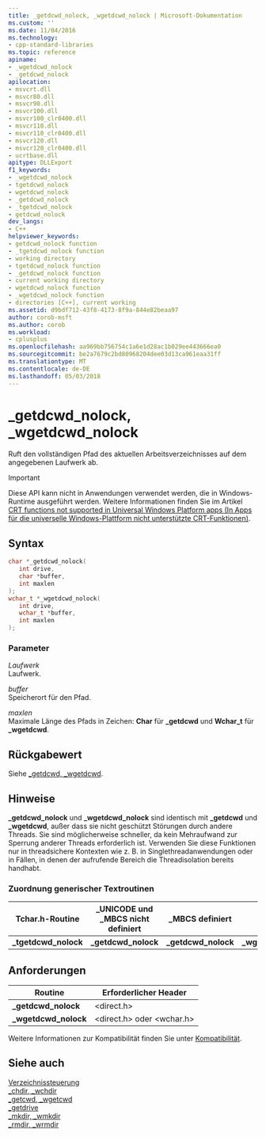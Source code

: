 ```yaml
---
title: _getdcwd_nolock, _wgetdcwd_nolock | Microsoft-Dokumentation
ms.custom: ''
ms.date: 11/04/2016
ms.technology:
- cpp-standard-libraries
ms.topic: reference
apiname:
- _wgetdcwd_nolock
- _getdcwd_nolock
apilocation:
- msvcrt.dll
- msvcr80.dll
- msvcr90.dll
- msvcr100.dll
- msvcr100_clr0400.dll
- msvcr110.dll
- msvcr110_clr0400.dll
- msvcr120.dll
- msvcr120_clr0400.dll
- ucrtbase.dll
apitype: DLLExport
f1_keywords:
- _wgetdcwd_nolock
- tgetdcwd_nolock
- wgetdcwd_nolock
- _getdcwd_nolock
- _tgetdcwd_nolock
- getdcwd_nolock
dev_langs:
- C++
helpviewer_keywords:
- getdcwd_nolock function
- _tgetdcwd_nolock function
- working directory
- tgetdcwd_nolock function
- _getdcwd_nolock function
- current working directory
- wgetdcwd_nolock function
- _wgetdcwd_nolock function
- directories [C++], current working
ms.assetid: d9bdf712-43f8-4173-8f9a-844e82beaa97
author: corob-msft
ms.author: corob
ms.workload:
- cplusplus
ms.openlocfilehash: aa969bb756754c1a6e1d28ac1b029ee443666ea0
ms.sourcegitcommit: be2a7679c2bd80968204dee03d13ca961eaa31ff
ms.translationtype: MT
ms.contentlocale: de-DE
ms.lasthandoff: 05/03/2018
---
```

# <a name="getdcwdnolock-wgetdcwdnolock"></a>_getdcwd_nolock, _wgetdcwd_nolock

Ruft den vollständigen Pfad des aktuellen Arbeitsverzeichnisses auf dem angegebenen Laufwerk ab.

> [!IMPORTANT]
> Diese API kann nicht in Anwendungen verwendet werden, die in Windows-Runtime ausgeführt werden. Weitere Informationen finden Sie im Artikel [CRT functions not supported in Universal Windows Platform apps (In Apps für die universelle Windows-Plattform nicht unterstützte CRT-Funktionen)](../../cppcx/crt-functions-not-supported-in-universal-windows-platform-apps.md).

## <a name="syntax"></a>Syntax

```C
char *_getdcwd_nolock(
   int drive,
   char *buffer,
   int maxlen
);
wchar_t *_wgetdcwd_nolock(
   int drive,
   wchar_t *buffer,
   int maxlen
);
```

### <a name="parameters"></a>Parameter

*Laufwerk*<br/>
Laufwerk.

*buffer*<br/>
Speicherort für den Pfad.

*maxlen*<br/>
Maximale Länge des Pfads in Zeichen: **Char** für **_getdcwd** und **Wchar_t** für **_wgetdcwd**.

## <a name="return-value"></a>Rückgabewert

Siehe [_getdcwd, _wgetdcwd](getdcwd-wgetdcwd.md).

## <a name="remarks"></a>Hinweise

**_getdcwd_nolock** und **_wgetdcwd_nolock** sind identisch mit **_getdcwd** und **_wgetdcwd**, außer dass sie nicht geschützt Störungen durch andere Threads. Sie sind möglicherweise schneller, da kein Mehraufwand zur Sperrung anderer Threads erforderlich ist. Verwenden Sie diese Funktionen nur in threadsichere Kontexten wie z. B. in Singlethreadanwendungen oder in Fällen, in denen der aufrufende Bereich die Threadisolation bereits handhabt.

### <a name="generic-text-routine-mappings"></a>Zuordnung generischer Textroutinen

|Tchar.h-Routine|_UNICODE und _MBCS nicht definiert|_MBCS definiert|_UNICODE definiert|
|---------------------|--------------------------------------|--------------------|-----------------------|
|**_tgetdcwd_nolock**|**_getdcwd_nolock**|**_getdcwd_nolock**|**_wgetdcwd_nolock**|

## <a name="requirements"></a>Anforderungen

|Routine|Erforderlicher Header|
|-------------|---------------------|
|**_getdcwd_nolock**|\<direct.h>|
|**_wgetdcwd_nolock**|\<direct.h> oder \<wchar.h>|

Weitere Informationen zur Kompatibilität finden Sie unter [Kompatibilität](../../c-runtime-library/compatibility.md).

## <a name="see-also"></a>Siehe auch

[Verzeichnissteuerung](../../c-runtime-library/directory-control.md)<br/>
[_chdir, _wchdir](chdir-wchdir.md)<br/>
[_getcwd, _wgetcwd](getcwd-wgetcwd.md)<br/>
[_getdrive](getdrive.md)<br/>
[_mkdir, _wmkdir](mkdir-wmkdir.md)<br/>
[_rmdir, _wrmdir](rmdir-wrmdir.md)<br/>
